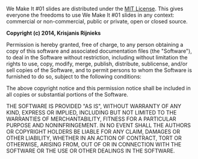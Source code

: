 We Make It #01 slides are distributed under the [MIT License](https://secure.wikimedia.org/wikipedia/en/wiki/Mit_license). This gives everyone the freedoms to use We Make It #01 slides in any context: commercial or non-commercial, public or private, open or closed source.

**Copyright (c) 2014, Krisjanis Rijnieks**

Permission is hereby granted, free of charge, to any person obtaining a copy of this software and associated documentation files (the "Software"), to deal in the Software without restriction, including without limitation the rights to use, copy, modify, merge, publish, distribute, sublicense, and/or sell copies of the Software, and to permit persons to whom the Software is furnished to do so, subject to the following conditions:

The above copyright notice and this permission notice shall be included in all copies or substantial portions of the Software.

THE SOFTWARE IS PROVIDED "AS IS", WITHOUT WARRANTY OF ANY KIND, EXPRESS OR IMPLIED, INCLUDING BUT NOT LIMITED TO THE WARRANTIES OF MERCHANTABILITY, FITNESS FOR A PARTICULAR PURPOSE AND NONINFRINGEMENT. IN NO EVENT SHALL THE AUTHORS OR COPYRIGHT HOLDERS BE LIABLE FOR ANY CLAIM, DAMAGES OR OTHER LIABILITY, WHETHER IN AN ACTION OF CONTRACT, TORT OR OTHERWISE, ARISING FROM, OUT OF OR IN CONNECTION WITH THE SOFTWARE OR THE USE OR OTHER DEALINGS IN THE SOFTWARE.